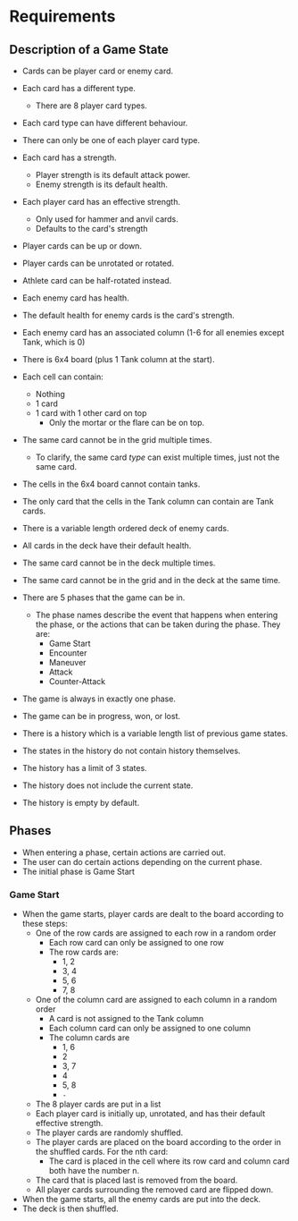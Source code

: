 # Requirements

## Description of a Game State
- Cards can be player card or enemy card.
- Each card has a different type.
    - There are 8 player card types.
- Each card type can have different behaviour.
- There can only be one of each player card type.
- Each card has a strength.
    - Player strength is its default attack power.
    - Enemy strength is its default health.
- Each player card has an effective strength.
    - Only used for hammer and anvil cards.
    - Defaults to the card's strength
- Player cards can be up or down.
- Player cards can be unrotated or rotated.
- Athlete card can be half-rotated instead.
- Each enemy card has health.
- The default health for enemy cards is the card's strength.
- Each enemy card has an associated column (1-6 for all enemies except Tank, which is 0)

- There is 6x4 board (plus 1 Tank column at the start).
- Each cell can contain:
    - Nothing
    - 1 card
    - 1 card with 1 other card on top
        - Only the mortar or the flare can be on top.
- The same card cannot be in the grid multiple times.
    - To clarify, the same card *type* can exist multiple times, just not the same card.
- The cells in the 6x4 board cannot contain tanks.
- The only card that the cells in the Tank column can contain are Tank cards.

- There is a variable length ordered deck of enemy cards.
- All cards in the deck have their default health.
- The same card cannot be in the deck multiple times.
- The same card cannot be in the grid and in the deck at the same time.

- There are 5 phases that the game can be in.
    - The phase names describe the event that happens when entering the phase, or the actions that can be taken during the phase. They are:
        - Game Start
        - Encounter
        - Maneuver
        - Attack
        - Counter-Attack
- The game is always in exactly one phase.

- The game can be in progress, won, or lost.

- There is a history which is a variable length list of previous game states.
- The states in the history do not contain history themselves.
- The history has a limit of 3 states.
- The history does not include the current state.
- The history is empty by default.

## Phases
- When entering a phase, certain actions are carried out.
- The user can do certain actions depending on the current phase.
- The initial phase is Game Start

### Game Start
- When the game starts, player cards are dealt to the board according to these steps:
    - One of the row cards are assigned to each row in a random order
        - Each row card can only be assigned to one row
        - The row cards are:
            - 1, 2
            - 3, 4
            - 5, 6
            - 7, 8
    - One of the column card are assigned to each column in a random order
        - A card is not assigned to the Tank column
        - Each column card can only be assigned to one column
        - The column cards are
            - 1, 6
            - 2
            - 3, 7
            - 4
            - 5, 8
            - `-`
    - The 8 player cards are put in a list
    - Each player card is initially up, unrotated, and has their default effective strength.
    - The player cards are randomly shuffled.
    - The player cards are placed on the board according to the order in the shuffled cards. For the nth card:
        - The card is placed in the cell where its row card and column card both have the number n.
    - The card that is placed last is removed from the board.
    - All player cards surrounding the removed card are flipped down.
- When the game starts, all the enemy cards are put into the deck.
- The deck is then shuffled.
